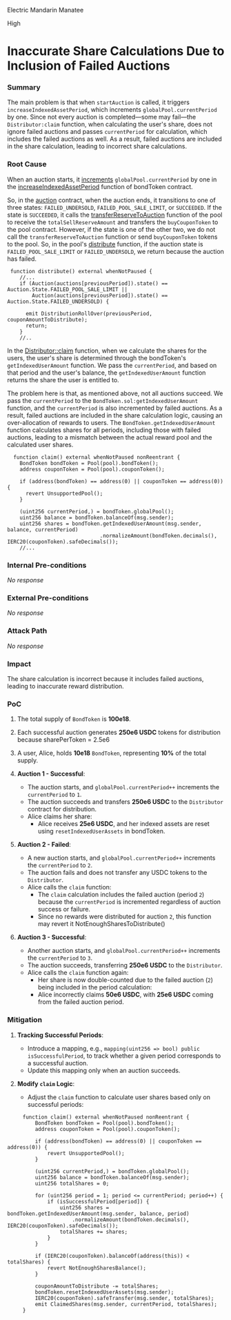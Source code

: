 Electric Mandarin Manatee

High

# Inaccurate Share Calculations Due to Inclusion of Failed Auctions

### Summary

The main problem is that when `startAuction` is called, it triggers `increaseIndexedAssetPeriod`, which increments `globalPool.currentPeriod` by one. Since not every auction is completed—some may fail—the `Distributor:claim` function, when calculating the user's share, does not ignore failed auctions and passes `currentPeriod` for calculation, which includes the failed auctions as well. As a result, failed auctions are included in the share calculation, leading to incorrect share calculations.


### Root Cause

When an auction starts, it [increments](https://github.com/sherlock-audit/2024-12-plaza-finance/blob/main/plaza-evm/src/Pool.sol#L567) `globalPool.currentPeriod` by one in the [increaseIndexedAssetPeriod](https://github.com/sherlock-audit/2024-12-plaza-finance/blob/main/plaza-evm/src/BondToken.sol#L225) function of bondToken  contract.


So, in the [auction](https://github.com/sherlock-audit/2024-12-plaza-finance/blob/main/plaza-evm/src/Auction.sol#L336C1-L350C4) contract, when the auction ends, it transitions to one of three states: `FAILED_UNDERSOLD`, `FAILED_POOL_SALE_LIMIT`, or `SUCCEEDED`. If the state is `SUCCEEDED`, it calls the [transferReserveToAuction](https://github.com/sherlock-audit/2024-12-plaza-finance/blob/main/plaza-evm/src/Pool.sol#L577-L583) function of the pool to receive the `totalSellReserveAmount` and transfers the `buyCouponToken` to the pool contract. However, if the state is one of the other two, we do not call the `transferReserveToAuction` function or send `buyCouponToken` tokens to the pool. So, in the pool's [distribute](https://github.com/sherlock-audit/2024-12-plaza-finance/blob/main/plaza-evm/src/Pool.sol#L589-L614) function, if the auction state is `FAILED_POOL_SALE_LIMIT` or `FAILED_UNDERSOLD`, we return because the auction has failed.

```solidity
 function distribute() external whenNotPaused {
    //...
    if (Auction(auctions[previousPeriod]).state() == Auction.State.FAILED_POOL_SALE_LIMIT ||
        Auction(auctions[previousPeriod]).state() == Auction.State.FAILED_UNDERSOLD) {

      emit DistributionRollOver(previousPeriod, couponAmountToDistribute);
      return;
    }
    //..
```


In the [Distributor::claim](https://github.com/sherlock-audit/2024-12-plaza-finance/blob/main/plaza-evm/src/Distributor.sol#L78-L111) function, when we calculate the shares for the users, the user's share is determined through the bondToken's `getIndexedUserAmount` function. We pass the `currentPeriod`, and based on that period and the user's balance, the `getIndexedUserAmount` function returns the share the user is entitled to.


The problem here is that, as mentioned above, not all auctions succeed. We pass the `currentPeriod` to the `BondToken.sol:getIndexedUserAmount` function, and the `currentPeriod` is also incremented by failed auctions. As a result, failed auctions are included in the share calculation logic, causing an over-allocation of rewards to users. The `BondToken.getIndexedUserAmount` function calculates shares for all periods, including those with failed auctions, leading to a mismatch between the actual reward pool and the calculated user shares.

```solidity
  function claim() external whenNotPaused nonReentrant {
    BondToken bondToken = Pool(pool).bondToken();
    address couponToken = Pool(pool).couponToken();

    if (address(bondToken) == address(0) || couponToken == address(0)){
      revert UnsupportedPool();
    }

    (uint256 currentPeriod,) = bondToken.globalPool();
    uint256 balance = bondToken.balanceOf(msg.sender);
    uint256 shares = bondToken.getIndexedUserAmount(msg.sender, balance, currentPeriod)
                              .normalizeAmount(bondToken.decimals(), IERC20(couponToken).safeDecimals());
    //... 
```



### Internal Pre-conditions

_No response_

### External Pre-conditions

_No response_

### Attack Path

_No response_

### Impact

The share calculation is incorrect because it includes failed auctions, leading to inaccurate reward distribution.


### PoC


1. The total supply of `BondToken` is **100e18**.
2. Each successful auction generates **250e6 USDC** tokens for distribution because sharePerToken = 2.5e6 
3. A user, Alice, holds **10e18** `BondToken`, representing **10%** of the total supply.


1. **Auction 1 - Successful**:
   - The auction starts, and `globalPool.currentPeriod++` increments the `currentPeriod` to `1`.
   - The auction succeeds and transfers **250e6 USDC** to the `Distributor` contract for distribution.
   - Alice claims her share:
     - Alice receives **25e6 USDC**, and her indexed assets are reset using `resetIndexedUserAssets` in bondToken.

2. **Auction 2 - Failed**:
   - A new auction starts, and `globalPool.currentPeriod++` increments the `currentPeriod` to `2`.
   - The auction fails and does not transfer any USDC tokens to the `Distributor`.
   - Alice calls the `claim` function:
     - The `claim` calculation includes the failed auction (period `2`) because the `currentPeriod` is incremented regardless of auction success or failure.
     - Since no rewards were distributed for auction `2`, this function may revert it NotEnoughSharesToDistribute()

3. **Auction 3 - Successful**:
   - Another auction starts, and `globalPool.currentPeriod++` increments the `currentPeriod` to `3`.
   - The auction succeeds, transferring **250e6 USDC** to the `Distributor`.
   - Alice calls the `claim` function again:
     - Her share is now double-counted due to the failed auction (`2`) being included in the period calculation:
     - Alice incorrectly claims **50e6 USDC**, with **25e6 USDC** coming from the failed auction period.



### Mitigation



1. **Tracking Successful Periods**:
   - Introduce a mapping, e.g., `mapping(uint256 => bool) public isSuccessfulPeriod`, to track whether a given period corresponds to a successful auction.
   - Update this mapping only when an auction succeeds.

2. **Modify `claim` Logic**:
   - Adjust the `claim` function to calculate user shares based only on successful periods:
```solidity
     function claim() external whenNotPaused nonReentrant {
         BondToken bondToken = Pool(pool).bondToken();
         address couponToken = Pool(pool).couponToken();

         if (address(bondToken) == address(0) || couponToken == address(0)) {
             revert UnsupportedPool();
         }

         (uint256 currentPeriod,) = bondToken.globalPool();
         uint256 balance = bondToken.balanceOf(msg.sender);
         uint256 totalShares = 0;

         for (uint256 period = 1; period <= currentPeriod; period++) {
             if (isSuccessfulPeriod[period]) {
                 uint256 shares = bondToken.getIndexedUserAmount(msg.sender, balance, period)
                     .normalizeAmount(bondToken.decimals(), IERC20(couponToken).safeDecimals());
                 totalShares += shares;
             }
         }

         if (IERC20(couponToken).balanceOf(address(this)) < totalShares) {
             revert NotEnoughSharesBalance();
         }

         couponAmountToDistribute -= totalShares;
         bondToken.resetIndexedUserAssets(msg.sender);
         IERC20(couponToken).safeTransfer(msg.sender, totalShares);
         emit ClaimedShares(msg.sender, currentPeriod, totalShares);
     }
```